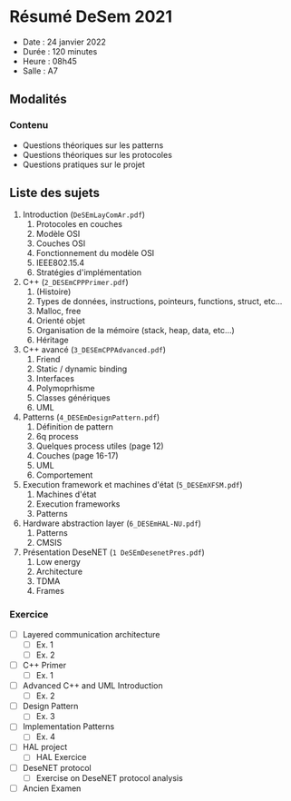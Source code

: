 # Résumé DeSem 2021

- Date      : 24 janvier 2022
- Durée     : 120 minutes
- Heure     : 08h45
- Salle     : A7
  
## Modalités


### Contenu

- Questions théoriques sur les patterns
- Questions théoriques sur les protocoles
- Questions pratiques sur le projet

## Liste des sujets

1) Introduction (``DeSEmLayComAr.pdf``)
   1) Protocoles en couches
   2) Modèle OSI
   3) Couches OSI
   4) Fonctionnement du modèle OSI
   5) IEEE802.15.4
   6) Stratégies d'implémentation
2) C++ (``2_DESEmCPPPrimer.pdf``)
   1) (Histoire)
   2) Types de données, instructions, pointeurs, functions, struct, etc...
   3) Malloc, free
   4) Orienté objet
   5) Organisation de la mémoire (stack, heap, data, etc...)
   6) Héritage
3) C++ avancé (``3_DESEmCPPAdvanced.pdf``)
   1) Friend
   2) Static / dynamic binding
   3) Interfaces
   4) Polymoprhisme
   5) Classes génériques
   6) UML
4) Patterns (``4_DESEmDesignPattern.pdf``)
   1) Définition de pattern
   2) 6q process
   3) Quelques process utiles (page 12)
   4) Couches (page 16-17)
   5) UML
   6) Comportement
5) Execution framework et machines d'état (``5_DESEmXFSM.pdf``)
   1) Machines d'état
   2) Execution frameworks
   3) Patterns
6) Hardware abstraction layer (``6_DESEmHAL-NU.pdf``)
   1) Patterns
   2) CMSIS
7) Présentation DeseNET (``1 DeSEmDesenetPres.pdf``)
   1) Low energy
   2) Architecture
   3) TDMA
   4) Frames


### Exercice

- [ ] Layered communication architecture
    - [ ] Ex. 1
    - [ ] Ex. 2
- [ ] C++ Primer
    - [ ]  Ex. 1
- [ ] Advanced C++ and UML Introduction
    - [ ] Ex. 2
- [ ] Design Pattern
    - [ ] Ex. 3
- [ ] Implementation Patterns
    - [ ] Ex. 4
- [ ] HAL project
    - [ ] HAL Exercice
- [ ] DeseNET protocol
    - [ ]  Exercise on DeseNET protocol analysis
- [ ] Ancien Examen